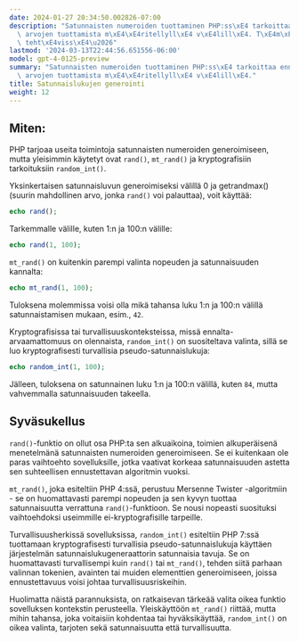 ```yaml
---
date: 2024-01-27 20:34:50.002826-07:00
description: "Satunnaisten numeroiden tuottaminen PHP:ss\xE4 tarkoittaa ennalta arvaamattomien\
  \ arvojen tuottamista m\xE4\xE4ritellyll\xE4 v\xE4lill\xE4. T\xE4m\xE4 on olennaista\
  \ teht\xE4viss\xE4\u2026"
lastmod: '2024-03-13T22:44:56.651556-06:00'
model: gpt-4-0125-preview
summary: "Satunnaisten numeroiden tuottaminen PHP:ss\xE4 tarkoittaa ennalta arvaamattomien\
  \ arvojen tuottamista m\xE4\xE4ritellyll\xE4 v\xE4lill\xE4."
title: Satunnaislukujen generointi
weight: 12
---
```


## Miten:
PHP tarjoaa useita toimintoja satunnaisten numeroiden generoimiseen, mutta yleisimmin käytetyt ovat `rand()`, `mt_rand()` ja kryptografisiin tarkoituksiin `random_int()`.

Yksinkertaisen satunnaisluvun generoimiseksi välillä 0 ja getrandmax() (suurin mahdollinen arvo, jonka `rand()` voi palauttaa), voit käyttää:

```PHP
echo rand();
```

Tarkemmalle välille, kuten 1:n ja 100:n välille:

```PHP
echo rand(1, 100);
```

`mt_rand()` on kuitenkin parempi valinta nopeuden ja satunnaisuuden kannalta:

```PHP
echo mt_rand(1, 100);
```

Tuloksena molemmissa voisi olla mikä tahansa luku 1:n ja 100:n välillä satunnaistamisen mukaan, esim., `42`.

Kryptografisissa tai turvallisuuskonteksteissa, missä ennalta-arvaamattomuus on olennaista, `random_int()` on suositeltava valinta, sillä se luo kryptografisesti turvallisia pseudo-satunnaislukuja:

```PHP
echo random_int(1, 100);
```

Jälleen, tuloksena on satunnainen luku 1:n ja 100:n välillä, kuten `84`, mutta vahvemmalla satunnaisuuden takeella.

## Syväsukellus
`rand()`-funktio on ollut osa PHP:ta sen alkuaikoina, toimien alkuperäisenä menetelmänä satunnaisten numeroiden generoimiseen. Se ei kuitenkaan ole paras vaihtoehto sovelluksille, jotka vaativat korkeaa satunnaisuuden astetta sen suhteellisen ennustettavan algoritmin vuoksi.

`mt_rand()`, joka esiteltiin PHP 4:ssä, perustuu Mersenne Twister -algoritmiin - se on huomattavasti parempi nopeuden ja sen kyvyn tuottaa satunnaisuutta verrattuna `rand()`-funktioon. Se nousi nopeasti suosituksi vaihtoehdoksi useimmille ei-kryptografisille tarpeille.

Turvallisuusherkissä sovelluksissa, `random_int()` esiteltiin PHP 7:ssä tuottamaan kryptografisesti turvallisia pseudo-satunnaislukuja käyttäen järjestelmän satunnaislukugeneraattorin satunnaisia tavuja. Se on huomattavasti turvallisempi kuin `rand()` tai `mt_rand()`, tehden siitä parhaan valinnan tokenien, avainten tai muiden elementtien generoimiseen, joissa ennustettavuus voisi johtaa turvallisuusriskeihin.

Huolimatta näistä parannuksista, on ratkaisevan tärkeää valita oikea funktio sovelluksen kontekstin perusteella. Yleiskäyttöön `mt_rand()` riittää, mutta mihin tahansa, joka voitaisiin kohdentaa tai hyväksikäyttää, `random_int()` on oikea valinta, tarjoten sekä satunnaisuutta että turvallisuutta.
